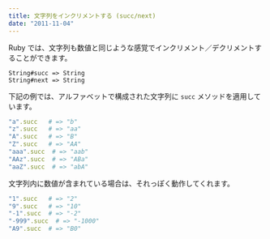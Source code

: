 ```yaml
---
title: 文字列をインクリメントする (succ/next)
date: "2011-11-04"
---
```


Ruby では、文字列も数値と同じような感覚でインクリメント／デクリメントすることができます。

```
String#succ => String
String#next => String
```

下記の例では、アルファベットで構成された文字列に `succ` メソッドを適用しています。

```ruby
"a".succ   # => "b"
"z".succ   # => "aa"
"A".succ   # => "B"
"Z".succ   # => "AA"
"aaa".succ  # => "aab"
"AAz".succ  # => "ABa"
"aaZ".succ  # => "abA"
```

文字列内に数値が含まれている場合は、それっぽく動作してくれます。

```ruby
"1".succ   # => "2"
"9".succ   # => "10"
"-1".succ  # => "-2"
"-999".succ  # => "-1000"
"A9".succ  # => "B0"
```

